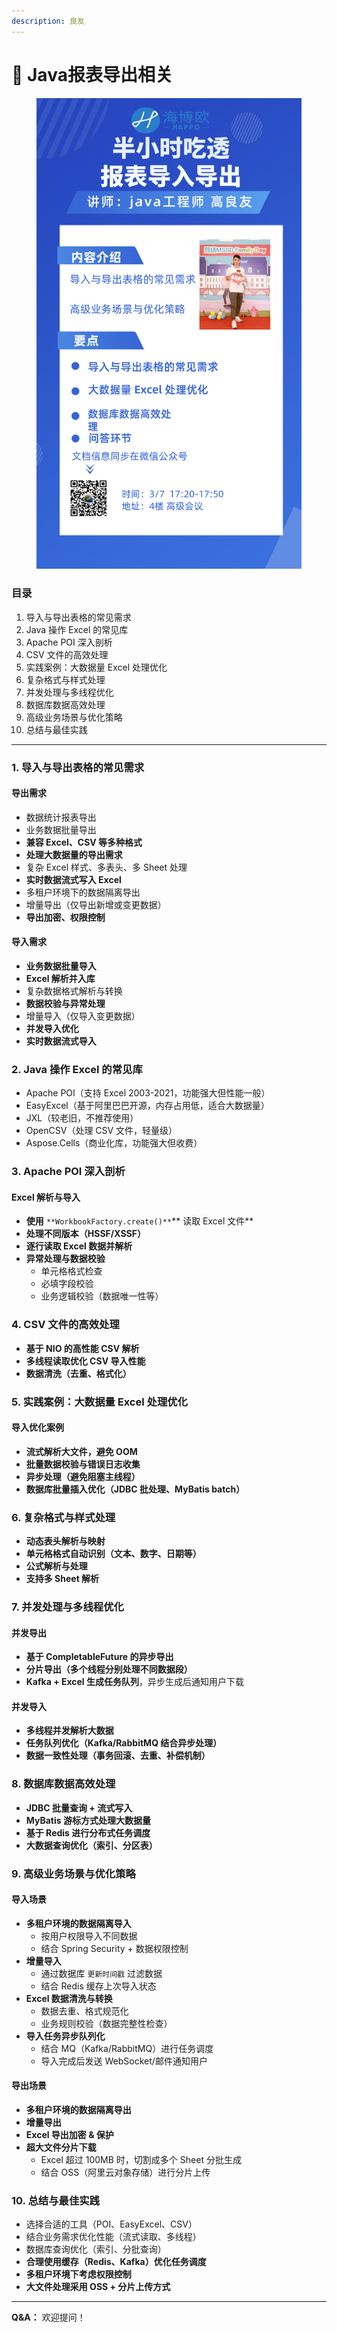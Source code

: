 ```yaml
---
description: 良友
---
```


# 📁 Java报表导出相关



<figure><img src="../.gitbook/assets/ketle__2025-03-07+16_58_32.jpg" alt=""><figcaption></figcaption></figure>

### **目录**

1. 导入与导出表格的常见需求
2. Java 操作 Excel 的常见库
3. Apache POI 深入剖析
4. CSV 文件的高效处理
5. 实践案例：大数据量 Excel 处理优化
6. 复杂格式与样式处理
7. 并发处理与多线程优化
8. 数据库数据高效处理
9. 高级业务场景与优化策略
10. 总结与最佳实践

***

### **1. 导入与导出表格的常见需求**

#### **导出需求**

* 数据统计报表导出
* 业务数据批量导出
* **兼容 Excel、CSV 等多种格式**
* **处理大数据量的导出需求**
* 复杂 Excel 样式、多表头、多 Sheet 处理
* **实时数据流式写入 Excel**
* 多租户环境下的数据隔离导出
* 增量导出（仅导出新增或变更数据）
* **导出加密、权限控制**

#### **导入需求**

* **业务数据批量导入**
* **Excel 解析并入库**
* 复杂数据格式解析与转换
* **数据校验与异常处理**
* 增量导入（仅导入变更数据）
* **并发导入优化**
* **实时数据流式导入**

### **2. Java 操作 Excel 的常见库**

* Apache POI（支持 Excel 2003-2021，功能强大但性能一般）
* EasyExcel（基于阿里巴巴开源，内存占用低，适合大数据量）
* JXL（较老旧，不推荐使用）
* OpenCSV（处理 CSV 文件，轻量级）
* Aspose.Cells（商业化库，功能强大但收费）

### **3. Apache POI 深入剖析**

#### **Excel 解析与导入**

* **使用** `**WorkbookFactory.create()**`\*\* 读取 Excel 文件\*\*
* **处理不同版本（HSSF/XSSF）**
* **逐行读取 Excel 数据并解析**
* **异常处理与数据校验**
  * 单元格格式检查
  * 必填字段校验
  * 业务逻辑校验（数据唯一性等）

### **4. CSV 文件的高效处理**

* **基于 NIO 的高性能 CSV 解析**
* **多线程读取优化 CSV 导入性能**
* **数据清洗（去重、格式化）**

### **5. 实践案例：大数据量 Excel 处理优化**

#### **导入优化案例**

* **流式解析大文件，避免 OOM**
* **批量数据校验与错误日志收集**
* **异步处理（避免阻塞主线程）**
* **数据库批量插入优化（JDBC 批处理、MyBatis batch）**

### **6. 复杂格式与样式处理**

* **动态表头解析与映射**
* **单元格格式自动识别（文本、数字、日期等）**
* **公式解析与处理**
* **支持多 Sheet 解析**

### **7. 并发处理与多线程优化**

#### **并发导出**

* **基于 CompletableFuture 的异步导出**
* **分片导出（多个线程分别处理不同数据段）**
* **Kafka + Excel 生成任务队列**，异步生成后通知用户下载

#### **并发导入**

* **多线程并发解析大数据**
* **任务队列优化（Kafka/RabbitMQ 结合异步处理）**
* **数据一致性处理（事务回滚、去重、补偿机制）**

### **8. 数据库数据高效处理**

* **JDBC 批量查询 + 流式写入**
* **MyBatis 游标方式处理大数据量**
* **基于 Redis 进行分布式任务调度**
* **大数据查询优化（索引、分区表）**

### **9. 高级业务场景与优化策略**

#### **导入场景**

* **多租户环境的数据隔离导入**
  * 按用户权限导入不同数据
  * 结合 Spring Security + 数据权限控制
* **增量导入**
  * 通过数据库 `更新时间戳` 过滤数据
  * 结合 Redis 缓存上次导入状态
* **Excel 数据清洗与转换**
  * 数据去重、格式规范化
  * 业务规则校验（数据完整性检查）
* **导入任务异步队列化**
  * 结合 MQ（Kafka/RabbitMQ）进行任务调度
  * 导入完成后发送 WebSocket/邮件通知用户

#### **导出场景**

* **多租户环境的数据隔离导出**
* **增量导出**
* **Excel 导出加密 & 保护**
* **超大文件分片下载**
  * Excel 超过 100MB 时，切割成多个 Sheet 分批生成
  * 结合 OSS（阿里云对象存储）进行分片上传

### **10. 总结与最佳实践**

* 选择合适的工具（POI、EasyExcel、CSV）
* 结合业务需求优化性能（流式读取、多线程）
* 数据库查询优化（索引、分批查询）
* **合理使用缓存（Redis、Kafka）优化任务调度**
* **多租户环境下考虑权限控制**
* **大文件处理采用 OSS + 分片上传方式**

***

**Q\&A：** 欢迎提问！
